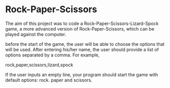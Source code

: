 # Rock-Paper-Scissors
The aim of this project was to code a Rock-Paper-Scissors-Lizard-Spock game, a more advanced version of Rock-Paper-Scissors, which can be played against the computer.

before the start of the game, the user will be able to choose the options that will be used. After entering his/her name, the user should provide a list of options separated by a comma. For example,

rock,paper,scissors,lizard,spock

If the user inputs an empty line, your program should start the game with default options: rock. paper and scissors.

